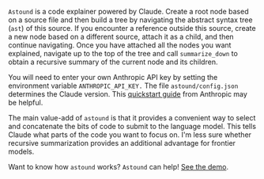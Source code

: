 `Astound` is a code explainer powered by Claude. Create a root node based on a source file and then build a tree by navigating the abstract syntax tree (`ast`) of this source. If you encounter a reference outside this source, create a new node based on a different source, attach it as a child, and then continue navigating. Once you have attached all the nodes you want explained, navigate up to the top of the tree and call `summarize_down` to obtain a recursive summary of the current node and its children.

You will need to enter your own Anthropic API key by setting the environment variable `ANTHROPIC_API_KEY.` The file `astound/config.json` determines the Claude version. This [quickstart guide](https://docs.anthropic.com/en/docs/quickstart-guide) from Anthropic may be helpful.

The main value-add of `astound` is that it provides a convenient way to select and concatenate the bits of code to submit to the language model. This tells Claude what parts of the code you want to focus on. I'm less sure whether recursive summarization provides an additional advantage for frontier models.

Want to know how `astound` works?  `Astound` can help! [See the demo](https://github.com/hollymandel/astound/blob/main/demo.ipynb).
